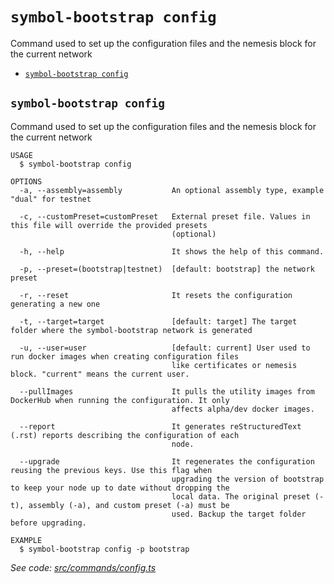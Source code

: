 `symbol-bootstrap config`
=========================

Command used to set up the configuration files and the nemesis block for the current network

* [`symbol-bootstrap config`](#symbol-bootstrap-config)

## `symbol-bootstrap config`

Command used to set up the configuration files and the nemesis block for the current network

```
USAGE
  $ symbol-bootstrap config

OPTIONS
  -a, --assembly=assembly           An optional assembly type, example "dual" for testnet

  -c, --customPreset=customPreset   External preset file. Values in this file will override the provided presets
                                    (optional)

  -h, --help                        It shows the help of this command.

  -p, --preset=(bootstrap|testnet)  [default: bootstrap] the network preset

  -r, --reset                       It resets the configuration generating a new one

  -t, --target=target               [default: target] The target folder where the symbol-bootstrap network is generated

  -u, --user=user                   [default: current] User used to run docker images when creating configuration files
                                    like certificates or nemesis block. "current" means the current user.

  --pullImages                      It pulls the utility images from DockerHub when running the configuration. It only
                                    affects alpha/dev docker images.

  --report                          It generates reStructuredText (.rst) reports describing the configuration of each
                                    node.

  --upgrade                         It regenerates the configuration reusing the previous keys. Use this flag when
                                    upgrading the version of bootstrap to keep your node up to date without dropping the
                                    local data. The original preset (-t), assembly (-a), and custom preset (-a) must be
                                    used. Backup the target folder before upgrading.

EXAMPLE
  $ symbol-bootstrap config -p bootstrap
```

_See code: [src/commands/config.ts](https://github.com/nemtech/symbol-bootstrap/blob/v0.3.1/src/commands/config.ts)_
